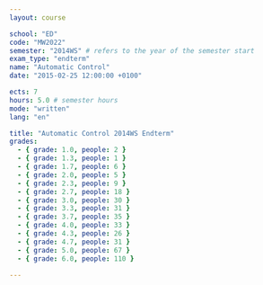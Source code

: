 ```yaml
---
layout: course

school: "ED"
code: "MW2022"
semester: "2014WS" # refers to the year of the semester start
exam_type: "endterm"
name: "Automatic Control"
date: "2015-02-25 12:00:00 +0100"

ects: 7
hours: 5.0 # semester hours
mode: "written"
lang: "en"

title: "Automatic Control 2014WS Endterm"
grades:
  - { grade: 1.0, people: 2 }
  - { grade: 1.3, people: 1 }
  - { grade: 1.7, people: 6 }
  - { grade: 2.0, people: 5 }
  - { grade: 2.3, people: 9 }
  - { grade: 2.7, people: 18 }
  - { grade: 3.0, people: 30 }
  - { grade: 3.3, people: 31 }
  - { grade: 3.7, people: 35 }
  - { grade: 4.0, people: 33 }
  - { grade: 4.3, people: 26 }
  - { grade: 4.7, people: 31 }
  - { grade: 5.0, people: 67 }
  - { grade: 6.0, people: 110 }

---
```



